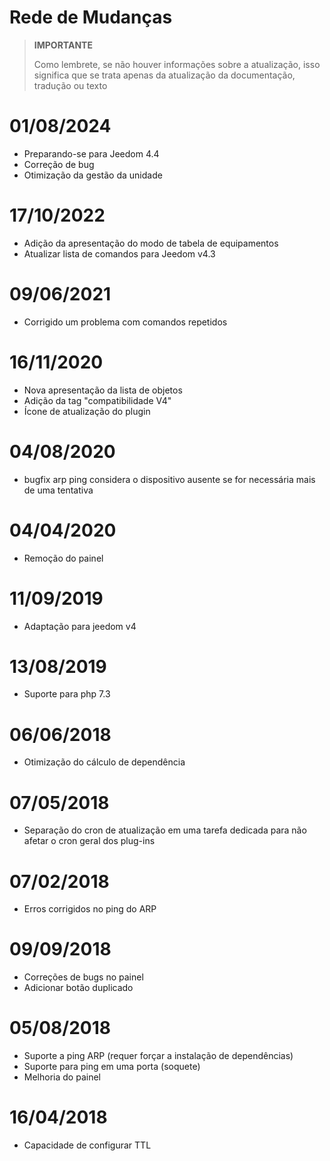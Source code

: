 # Rede de Mudanças

>**IMPORTANTE**
>
>Como lembrete, se não houver informações sobre a atualização, isso significa que se trata apenas da atualização da documentação, tradução ou texto

# 01/08/2024

- Preparando-se para Jeedom 4.4
- Correção de bug
- Otimização da gestão da unidade

# 17/10/2022

- Adição da apresentação do modo de tabela de equipamentos
- Atualizar lista de comandos para Jeedom v4.3

# 09/06/2021

- Corrigido um problema com comandos repetidos

# 16/11/2020

- Nova apresentação da lista de objetos
- Adição da tag "compatibilidade V4"
- Ícone de atualização do plugin

# 04/08/2020

- bugfix arp ping considera o dispositivo ausente se for necessária mais de uma tentativa

# 04/04/2020

- Remoção do painel

# 11/09/2019

- Adaptação para jeedom v4

# 13/08/2019

- Suporte para php 7.3

# 06/06/2018

- Otimização do cálculo de dependência

# 07/05/2018

- Separação do cron de atualização em uma tarefa dedicada para não afetar o cron geral dos plug-ins

# 07/02/2018

- Erros corrigidos no ping do ARP

# 09/09/2018

- Correções de bugs no painel
- Adicionar botão duplicado

# 05/08/2018

- Suporte a ping ARP (requer forçar a instalação de dependências)
- Suporte para ping em uma porta (soquete)
- Melhoria do painel

# 16/04/2018

- Capacidade de configurar TTL
